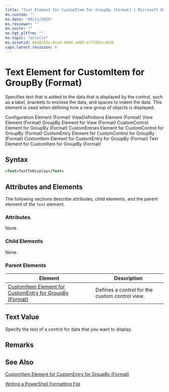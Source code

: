 ```yaml
---
title: "Text Element for CustomItem for GroupBy (Format) | Microsoft Docs"
ms.custom: ""
ms.date: "09/13/2016"
ms.reviewer: ""
ms.suite: ""
ms.tgt_pltfrm: ""
ms.topic: "article"
ms.assetid: 66d8c63c-6ce4-480d-ad65-e777052c3818
caps.latest.revision: 6
---
```

# Text Element for CustomItem for GroupBy (Format)

Specifies text that is added to the data that is displayed by the control, such as a label, brackets to enclose the data, and spaces to indent the data. This element is used when defining how a new group of objects is displayed.

Configuration Element (Format)
ViewDefinitions Element (Format)
View Element (Format)
GroupBy Element for View (Format)
CustomControl Element for GroupBy (Format)
CustomEntries Element for CustomControl for GroupBy (Format)
CustomEntry Element for CustomControl for GroupBy (Format)
CustomItem Element for CustomEntry for GroupBy (Format)
Text Element for CustomItem for GroupBy (Format)

## Syntax

```xml
<Text>TextToDisplay</Text>
```

## Attributes and Elements

The following sections describe attributes, child elements, and the parent element of the `Text` element.

### Attributes

None.

### Child Elements

None.

### Parent Elements

|Element|Description|
|-------------|-----------------|
|[CustomItem Element for CustomEntry for GroupBy (Format)](./customitem-element-for-customentry-for-groupby-format.md)|Defines a control for the custom control view.|

## Text Value

Specify the text of a control for data that you want to display.

## Remarks

## See Also

[CustomItem Element for CustomEntry for GroupBy (Format)](./customitem-element-for-customentry-for-groupby-format.md)

[Writing a PowerShell Formatting File](./writing-a-powershell-formatting-file.md)
